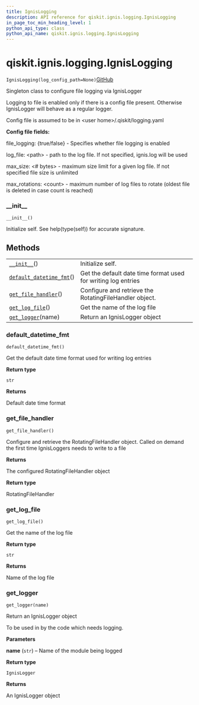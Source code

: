 ```yaml
---
title: IgnisLogging
description: API reference for qiskit.ignis.logging.IgnisLogging
in_page_toc_min_heading_level: 1
python_api_type: class
python_api_name: qiskit.ignis.logging.IgnisLogging
---
```


<span id="qiskit-ignis-logging-ignislogging" />

# qiskit.ignis.logging.IgnisLogging

<span id="qiskit.ignis.logging.IgnisLogging" />

`IgnisLogging(log_config_path=None)`[GitHub](https://github.com/qiskit-community/qiskit-ignis/tree/stable/0.5/qiskit/ignis/logging/ignis_logging.py "view source code")

Singleton class to configure file logging via IgnisLogger

Logging to file is enabled only if there is a config file present. Otherwise IgnisLogger will behave as a regular logger.

Config file is assumed to be in \<user home>/.qiskit/logging.yaml

**Config file fields:**

file\_logging: \{true/false} - Specifies whether file logging is enabled

log\_file: \<path> - path to the log file. If not specified, ignis.log will be used

max\_size: \<# bytes> - maximum size limit for a given log file. If not specified file size is unlimited

max\_rotations: \<count> - maximum number of log files to rotate (oldest file is deleted in case count is reached)

### \_\_init\_\_

<span id="qiskit.ignis.logging.IgnisLogging.__init__" />

`__init__()`

Initialize self. See help(type(self)) for accurate signature.

## Methods

|                                                                                                                                              |                                                               |
| -------------------------------------------------------------------------------------------------------------------------------------------- | ------------------------------------------------------------- |
| [`__init__`](#qiskit.ignis.logging.IgnisLogging.__init__ "qiskit.ignis.logging.IgnisLogging.__init__")()                                     | Initialize self.                                              |
| [`default_datetime_fmt`](#qiskit.ignis.logging.IgnisLogging.default_datetime_fmt "qiskit.ignis.logging.IgnisLogging.default_datetime_fmt")() | Get the default date time format used for writing log entries |
| [`get_file_handler`](#qiskit.ignis.logging.IgnisLogging.get_file_handler "qiskit.ignis.logging.IgnisLogging.get_file_handler")()             | Configure and retrieve the RotatingFileHandler object.        |
| [`get_log_file`](#qiskit.ignis.logging.IgnisLogging.get_log_file "qiskit.ignis.logging.IgnisLogging.get_log_file")()                         | Get the name of the log file                                  |
| [`get_logger`](#qiskit.ignis.logging.IgnisLogging.get_logger "qiskit.ignis.logging.IgnisLogging.get_logger")(name)                           | Return an IgnisLogger object                                  |

### default\_datetime\_fmt

<span id="qiskit.ignis.logging.IgnisLogging.default_datetime_fmt" />

`default_datetime_fmt()`

Get the default date time format used for writing log entries

**Return type**

`str`

**Returns**

Default date time format

### get\_file\_handler

<span id="qiskit.ignis.logging.IgnisLogging.get_file_handler" />

`get_file_handler()`

Configure and retrieve the RotatingFileHandler object. Called on demand the first time IgnisLoggers needs to write to a file

**Returns**

The configured RotatingFileHandler object

**Return type**

RotatingFileHandler

### get\_log\_file

<span id="qiskit.ignis.logging.IgnisLogging.get_log_file" />

`get_log_file()`

Get the name of the log file

**Return type**

`str`

**Returns**

Name of the log file

### get\_logger

<span id="qiskit.ignis.logging.IgnisLogging.get_logger" />

`get_logger(name)`

Return an IgnisLogger object

To be used in by the code which needs logging.

**Parameters**

**name** (`str`) – Name of the module being logged

**Return type**

`IgnisLogger`

**Returns**

An IgnisLogger object

